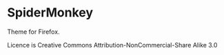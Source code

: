 # SpiderMonkey

Theme for Firefox.

Licence is Creative Commons Attribution-NonCommercial-Share Alike 3.0
